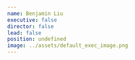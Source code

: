 ```yaml
---
name: Benjamin Liu
executive: false
director: false
lead: false
position: undefined
image: ../assets/default_exec_image.png
---
```

